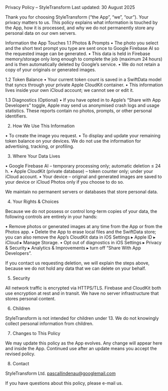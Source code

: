 Privacy Policy – StyleTransform
Last updated: 30 August 2025

Thank you for choosing StyleTransform (“the App”, “we”, “our”). Your privacy matters to us. This policy explains what information is touched by the App, how it is processed, and why we do not permanently store any personal data on our own servers.

Information the App Touches
1.1  Photos & Prompts
• The photo you select and the short text prompt you type are sent once to Google Firebase AI so the requested image can be generated.
• This data is held in Firebase memory/storage only long enough to complete the job (maximum 24 hours) and is then automatically deleted by Google’s service.
• We do not retain a copy of your originals or generated images.

1.2  Token Balance
• Your current token count is saved in a SwiftData model that syncs through your private Apple CloudKit container.
• This information lives inside your own iCloud account; we cannot see or edit it.

1.3  Diagnostics (Optional)
• If you have opted in to Apple’s “Share with App Developers” toggle, Apple may send us anonymised crash logs and usage statistics. These reports contain no photos, prompts, or other personal identifiers.

2. How We Use This Information

• To create the image you request.
• To display and update your remaining token balance on your devices.
We do not use the information for advertising, tracking, or profiling.

3. Where Your Data Lives

• Google Firebase AI – temporary processing only; automatic deletion ≤ 24 h.
• Apple CloudKit (private database) – token counter only; under your iCloud account.
• Your device – original and generated images are saved to your device or iCloud Photos only if you choose to do so.

We maintain no permanent servers or databases that store personal data.

4. Your Rights & Choices

Because we do not possess or control long-term copies of your data, the following controls are entirely in your hands:

• Remove photos or generated images at any time from the App or from the Photos app.
• Delete the App to erase local files and the SwiftData store; you can also remove the App’s CloudKit data in iOS Settings ▸ Apple ID ▸ iCloud ▸ Manage Storage.
• Opt out of diagnostics in iOS Settings ▸ Privacy & Security ▸ Analytics & Improvements ▸ turn off “Share With App Developers”.

If you contact us requesting deletion, we will explain the steps above, because we do not hold any data that we can delete on your behalf.

5. Security

All network traffic is encrypted via HTTPS/TLS. Firebase and CloudKit both use encryption at rest and in transit. We have no server infrastructure that stores personal content.

6. Children

StyleTransform is not intended for children under 13. We do not knowingly collect personal information from children.

7. Changes to This Policy

We may update this policy as the App evolves. Any change will appear here and inside the App. Continued use after an update means you accept the revised policy.

8. Contact

StyleTransform Ltd.
pascallindenau@googlemail.com

If you have questions about this policy, please e-mail us.
